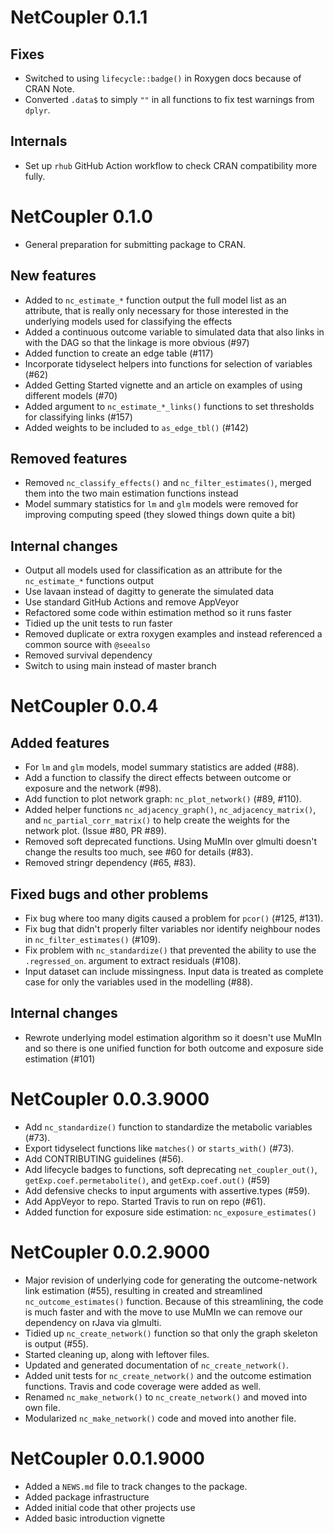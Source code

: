 # NetCoupler 0.1.1

## Fixes

-   Switched to using `lifecycle::badge()` in Roxygen docs because of
    CRAN Note.
-   Converted `.data$` to simply `""` in all functions to fix test
    warnings from `dplyr`.

## Internals

-   Set up `rhub` GitHub Action workflow to check CRAN compatibility
    more fully.

# NetCoupler 0.1.0

-   General preparation for submitting package to CRAN.

## New features

-   Added to `nc_estimate_*` function output the full model list as an
    attribute, that is really only necessary for those interested in the
    underlying models used for classifying the effects
-   Added a continuous outcome variable to simulated data that also
    links in with the DAG so that the linkage is more obvious (#97)
-   Added function to create an edge table (#117)
-   Incorporate tidyselect helpers into functions for selection of
    variables (#62)
-   Added Getting Started vignette and an article on examples of using
    different models (#70)
-   Added argument to `nc_estimate_*_links()` functions to set
    thresholds for classifying links (#157)
-   Added weights to be included to `as_edge_tbl()` (#142)

## Removed features

-   Removed `nc_classify_effects()` and `nc_filter_estimates()`, merged
    them into the two main estimation functions instead
-   Model summary statistics for `lm` and `glm` models were removed for
    improving computing speed (they slowed things down quite a bit)

## Internal changes

-   Output all models used for classification as an attribute for the
    `nc_estimate_*` functions output
-   Use lavaan instead of dagitty to generate the simulated data
-   Use standard GitHub Actions and remove AppVeyor
-   Refactored some code within estimation method so it runs faster
-   Tidied up the unit tests to run faster
-   Removed duplicate or extra roxygen examples and instead referenced a
    common source with `@seealso`
-   Removed survival dependency
-   Switch to using main instead of master branch

# NetCoupler 0.0.4

## Added features

-   For `lm` and `glm` models, model summary statistics are added (#88).
-   Add a function to classify the direct effects between outcome or
    exposure and the network (#98).
-   Add function to plot network graph: `nc_plot_network()` (#89, #110).
-   Added helper functions `nc_adjacency_graph()`,
    `nc_adjacency_matrix()`, and `nc_partial_corr_matrix()` to help
    create the weights for the network plot. (Issue #80, PR #89).
-   Removed soft deprecated functions. Using MuMIn over glmulti doesn't
    change the results too much, see #60 for details (#83).
-   Removed stringr dependency (#65, #83).

## Fixed bugs and other problems

-   Fix bug where too many digits caused a problem for `pcor()` (#125,
    #131).
-   Fix bug that didn't properly filter variables nor identify neighbour
    nodes in `nc_filter_estimates()` (#109).
-   Fix problem with `nc_standardize()` that prevented the ability to
    use the `.regressed_on`. argument to extract residuals (#108).
-   Input dataset can include missingness. Input data is treated as
    complete case for only the variables used in the modelling (#88).

## Internal changes

-   Rewrote underlying model estimation algorithm so it doesn't use
    MuMIn and so there is one unified function for both outcome and
    exposure side estimation (#101)

# NetCoupler 0.0.3.9000

-   Add `nc_standardize()` function to standardize the metabolic
    variables (#73).
-   Export tidyselect functions like `matches()` or `starts_with()`
    (#73).
-   Add CONTRIBUTING guidelines (#56).
-   Add lifecycle badges to functions, soft deprecating
    `net_coupler_out()`, `getExp.coef.permetabolite()`, and
    `getExp.coef.out()` (#59)
-   Add defensive checks to input arguments with assertive.types (#59).
-   Add AppVeyor to repo. Started Travis to run on repo (#61).
-   Added function for exposure side estimation:
    `nc_exposure_estimates()`

# NetCoupler 0.0.2.9000

-   Major revision of underlying code for generating the outcome-network
    link estimation (#55), resulting in created and streamlined
    `nc_outcome_estimates()` function. Because of this streamlining, the
    code is much faster and with the move to use MuMIn we can remove our
    dependency on rJava via glmulti.
-   Tidied up `nc_create_network()` function so that only the graph
    skeleton is output (#55).
-   Started cleaning up, along with leftover files.
-   Updated and generated documentation of `nc_create_network()`.
-   Added unit tests for `nc_create_network()` and the outcome
    estimation functions. Travis and code coverage were added as well.
-   Renamed `nc_make_network()` to `nc_create_network()` and moved into
    own file.
-   Modularized `nc_make_network()` code and moved into another file.

# NetCoupler 0.0.1.9000

-   Added a `NEWS.md` file to track changes to the package.
-   Added package infrastructure
-   Added initial code that other projects use
-   Added basic introduction vignette
